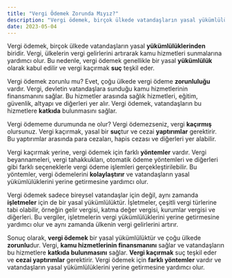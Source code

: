 ```yaml
---
title: "Vergi Ödemek Zorunda Mıyız?"
description: "Vergi ödemek, birçok ülkede vatandaşların yasal yükümlülüklerinden biridir. Vergi, ülkelerin vergi gelirlerini artırarak kamu hizmetleri sunmalarına yardımcı olur."
date: 2023-05-04
---
```


Vergi ödemek, birçok ülkede vatandaşların yasal **yükümlülüklerinden** biridir. Vergi, ülkelerin vergi gelirlerini
artırarak kamu hizmetleri sunmalarına yardımcı olur. Bu nedenle, vergi ödemek genellikle bir yasal **yükümlülük** olarak
kabul edilir ve vergi kaçırmak **suç** teşkil eder.

Vergi ödemek zorunlu mu? Evet, çoğu ülkede vergi ödeme **zorunluluğu** vardır. Vergi, devletin vatandaşlara sunduğu kamu
hizmetlerinin finansmanını sağlar. Bu hizmetler arasında sağlık hizmetleri, eğitim, güvenlik, altyapı ve diğerleri yer
alır. Vergi ödemek, vatandaşların bu hizmetlere **katkıda** bulunmasını sağlar.

Vergi ödememe durumunda ne olur? Vergi ödemezseniz, vergi **kaçırmış** olursunuz. Vergi kaçırmak, yasal bir **suç**tur
ve cezai **yaptırımlar** gerektirir. Bu yaptırımlar arasında para cezaları, hapis cezası ve diğerleri yer alabilir.

Vergi kaçırmak yerine, vergi ödemek için farklı **yöntemler** vardır. Vergi beyannameleri, vergi tahakkukları, otomatik
ödeme yöntemleri ve diğerleri gibi farklı seçeneklerle vergi ödeme işlemleri gerçekleştirilebilir. Bu yöntemler, vergi
ödemelerini **kolaylaştırır** ve vatandaşların yasal yükümlülüklerini yerine getirmesine yardımcı olur.

Vergi ödemek sadece bireysel vatandaşlar için değil, aynı zamanda **işletmeler** için de bir yasal yükümlülüktür.
İşletmeler, çeşitli vergi türlerine tabi olabilir, örneğin gelir vergisi, katma değer vergisi, kurumlar vergisi ve
diğerleri. Bu vergiler, işletmelerin vergi yükümlülüklerini yerine getirmesine yardımcı olur ve aynı zamanda ülkenin
vergi gelirlerini artırır.

Sonuç olarak, **vergi ödemek** bir yasal yükümlülüktür ve çoğu ülkede **zorunlu**dur. Vergi, **kamu hizmetlerinin
finansmanını** sağlar ve vatandaşların bu hizmetlere **katkıda bulunmasını** sağlar. **Vergi kaçırmak** suç teşkil eder
ve **cezai yaptırımlar** gerektirir. Vergi ödemek için **farklı yöntemler** vardır ve vatandaşların yasal
yükümlülüklerini yerine getirmesine yardımcı olur.
